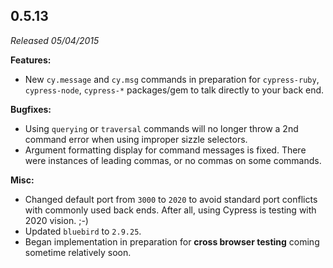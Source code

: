 ## 0.5.13

_Released 05/04/2015_

**Features:**

- New `cy.message` and `cy.msg` commands in preparation for `cypress-ruby`,
  `cypress-node`, `cypress-*` packages/gem to talk directly to your back end.

**Bugfixes:**

- Using `querying` or `traversal` commands will no longer throw a 2nd command
  error when using improper sizzle selectors.
- Argument formatting display for command messages is fixed. There were
  instances of leading commas, or no commas on some commands.

**Misc:**

- Changed default port from `3000` to `2020` to avoid standard port conflicts
  with commonly used back ends. After all, using Cypress is testing with 2020
  vision. ;-)
- Updated `bluebird` to `2.9.25`.
- Began implementation in preparation for **cross browser testing** coming
  sometime relatively soon.
